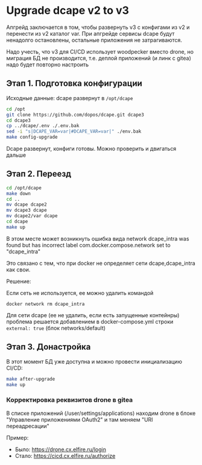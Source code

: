 # Upgrade dcape v2 to v3

Апгрейд заключается в том, чтобы развернуть v3 с конфигами из v2 и перенести из v2 каталог var.
При апгрейде сервисы dcape будут ненадолго остановлены, остальные приложения не затрагиваются.

Надо учесть, что v3 для CI/CD использует woodpecker вместо drone, но миграция БД не производится, т.е. деплой приложений (и линк с gitea) надо будет повторно настроить

## Этап 1. Подготовка конфигурации

Исходные данные: dcape развернут в `/opt/dcape`

```sh
cd /opt
git clone https://github.com/dopos/dcape.git dcape3
cd dcape3
cp ../dcape/.env ./.env.bak
sed -i "s|DCAPE_VAR=var|#DCAPE_VAR=var|" ./env.bak
make config-upgrade
```

Dcape развернут, конфиги готовы. Можно проверить и двигаться дальше

## Этап 2. Переезд

```sh
cd /opt/dcape
make down
cd ..
mv dcape dcape2
mv dcape3 dcape
mv dcape2/var dcape
cd dcape
make up
```

В этом месте может возникнуть ошибка вида
 network dcape_intra was found but has incorrect label com.docker.compose.network set to "dcape_intra"

Это связано с тем, что при docker не определяет сети dcape,dcape_intra как свои.

Решение:

Если сеть не используется, ее можно удалить командой
```
docker network rm dcape_intra
```

Для сети dcape (ее не удалить, если есть запущенные контейнры) проблема решается добавлением в docker-compose.yml строки `external: true` (блок networks/default)

## Этап 3. Донастройка

В этот момент БД уже доступна и можно провести инициализацию CI/CD:

```sh
make after-upgrade
make up
```

### Корректировка реквизитов drone в gitea

В списке приложений (/user/settings/applications) находим drone в блоке "Управление приложениями OAuth2"
и там меняем "URI переадресации"

Пример:
* Было: https://drone.cx.elfire.ru/login
* Стало: https://cicd.cx.elfire.ru/authorize



